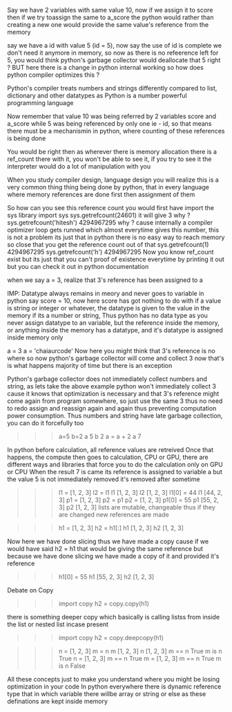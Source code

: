 Say we have 2 variables with same value 10, now if we assign it to score then if we try toassign the same to a_score the python would rather than creating a new one would provide the same value's reference from the memory

say we have a id with value 5 (id = 5), now say the use of id is complete we don't need it anymore in memory, so now as there is no refeerence left for 5, you would think python's garbage collector would deallocate that 5 right ? BUT here there is a change in python internal working so how does python compiler optimizes this ?  

Python's compiler treats numbers and strings differently compared to list, dictionary and other datatypes as Python is a number powerful programming language

Now remember that value 10 was being referred by 2 variables score and a_score while 5 was being referenced by only one ie - id, so that means there must be a mechanismin in python, where counting of these references is being done 

You would be right then as wherever there is memory allocation there is a ref_count there with it, you won't be able to see it, if you try to see it the interpreter would do a lot of manipulation with you 

When you study compiler design, language design you will realize this is a very common thing thing being done by python, that in every language where memory references are done first then assignment of them  

So how can you see this reference count
you would first have import the sys library
import sys 
sys.getrefcount(24601)
it will give 3 why ?
sys.getrefcount('hitesh')
4294967295 why ? cause internally a compiler optimizer loop gets runned which almost everytime gives this number, this is not a problem its just that in python there is no easy way to reach memory so close that you get the reference count out of that 
sys.getrefcount(1)
4294967295
sys.getrefcount('h')
4294967295
Now you know ref_count exist but its just that you can't proof of existence everytime by printing it out but you can check it out in python documentation 

when we say a = 3, realize that 3's reference has been assigned to a

IMP: Datatype always remains in meory and  never goes to variable in python say score = 10, now here score has got nothing to do with if a value is string or integer or whatever, the datatype is given to the value in the memory if its a number or string, Thus python has no data type as you never assign datatype to an variable, but the reference inside the memory, or anything inside the memory has a datatype, and it's datatype is assigned inside memory only 

a = 3
a = 'chaiaurcode'
Now here you might think that 3's reference is no where so now python's garbage collector will come and collect 3 now that's is what happens majority of time but there is an exception 

Python's garbage collector does not immediately collect numbers and string, as lets take the above example python won't immediately collect 3 cause it knows that optimization is necessary and that 3's reference might come again from program somewhere, so just use the same 3 thus no need to redo assign and reassign again and again thus preventing computation power consumption. Thus numbers and string have late garbage collection, you can do it forcefully too


>>> a=5
>>> b=2
>>> a
5
>>> b
2
>>> a = a + 2
>>> a
7
>>>

In python before calculation, all reference values are retreived
Once that happens, the compute then goes to calculation, CPU or GPU, there are different ways and libraries that force you to do the calculation only on GPU or CPU
When the result 7 is came its reference is assigned to variable a but the value 5 is not immediately removed it's removed after sometime

>>> l1 = [1, 2, 3]
>>> l2 = l1
>>> l1
[1, 2, 3]
>>> l2
[1, 2, 3]
>>> l1[0] = 44
>>> l1
[44, 2, 3]
>>> p1 = [1, 2, 3]
>>> p2 = p1
>>> p2 = [1, 2, 3]
>>> p1[0] = 55
>>> p1
[55, 2, 3]
>>> p2
[1, 2, 3]
lists are mutable, changeable thus if they are changed new references are made 

>>> h1 = [1, 2, 3]
>>> h2 = h1[:]
>>> h1
[1, 2, 3]
>>> h2
[1, 2, 3]

Now here we have done slicing thus we have made a copy cause if we would have said h2 = h1 that would be giving the same reference but because we have done slicing we have made a copy of it and provided it's reference 

>>> h1[0] = 55
>>> h1
[55, 2, 3]
>>> h2
[1, 2, 3]

Debate on Copy
>>> import copy
>>> h2 = copy.copy(h1)

there is something deeper copy which basically is calling listss from inside the list or nested list incase present 
>>> import copy
>>> h2 = copy.deepcopy(h1)

>>> n = [1, 2, 3]
>>> m = n
>>> m
[1, 2, 3]
>>> n
[1, 2, 3]
>>> m == n
True
>>> m is n
True
>>> n = [1, 2, 3]
>>> m == n
True
>>> m = [1, 2, 3]
>>> m == n
True
>>> m is n
False
>>>
All these concepts just to make you understand where you might be losing optimization in your code 
In python everywhere there is  dynamic reference type that in which variable there willbe array or string or else as these definations are kept inside memory